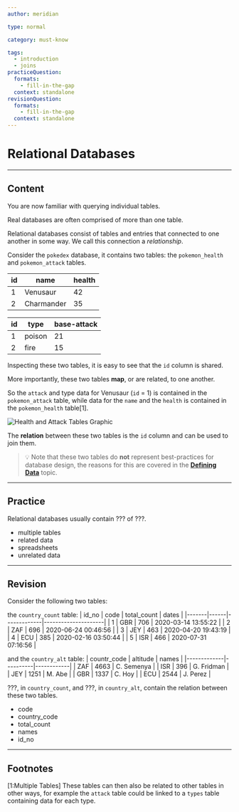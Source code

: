 ```yaml
---
author: meridian

type: normal

category: must-know

tags:
  - introduction
  - joins
practiceQuestion:
  formats:
    - fill-in-the-gap
  context: standalone
revisionQuestion:
  formats:
    - fill-in-the-gap
  context: standalone
---
```


# Relational Databases

---

## Content

You are now familiar with querying individual tables.

Real databases are often comprised of more than one table. 

Relational databases consist of tables and entries that connected to one another in some way. We call this connection a *relationship*.

Consider the `pokedex` database, it contains two tables: the `pokemon_health` and `pokemon_attack` tables.

| id | name       | health |
|----|------------|--------|
| 1  | Venusaur   | 42     |
| 2  | Charmander | 35     |

| id | type   | base-attack |
|----|--------|-------------|
| 1  | poison | 21          |
| 2  | fire   | 15          |

Inspecting these two tables, it is easy to see that the `id` column is shared.

More importantly, these two tables **map**, or are related, to one another. 

So the `attack` and type data for Venusaur (`id` = 1) is contained in the `pokemon_attack` table, while data for the `name` and the `health` is contained in the `pokemon_health` table[1].

![Health and Attack Tables Graphic](https://img.enkipro.com/2d381a48dbcfcb92827e8fca3b95c450.png)

The **relation** between these two tables is the `id` column and can be used to join them.

> 💡 Note that these two tables do **not** represent best-practices for database design, the reasons for this are covered in the [**Defining Data**](https://app.enkipro.com/course/ddl) topic.

---

## Practice

Relational databases usually contain ??? of ???.

- multiple tables
- related data
- spreadsheets
- unrelated data

---

## Revision

Consider the following two tables:

the `country_count` table:
| id_no | code | total_count | dates               |
|-------|------|-------------|---------------------|
| 1     | GBR  | 706         | 2020-03-14 13:55:22 |
| 2     | ZAF  | 696         | 2020-06-24 00:46:56 |
| 3     | JEY  | 463         | 2020-04-20 19:43:19 |
| 4     | ECU  | 385         | 2020-02-16 03:50:44 |
| 5     | ISR  | 466         | 2020-07-31 07:16:56 |

and the `country_alt` table:
| countr_code | altitude | names      |
|-------------|----------|------------|
| ZAF         | 4663     | C. Semenya |
| ISR         | 396      | G. Fridman |
| JEY         | 1251     | M. Abe     |
| GBR         | 1337     | C. Hoy     |
| ECU         | 2544     | J. Perez   |


???, in `country_count`, and ???, in `country_alt`, contain the relation between these two tables.

- code
- country_code
- total_count
- names
- id_no

---

## Footnotes
[1:Multiple Tables]
These tables can then also be related to other tables in other ways, for example 
the `attack` table could be linked to a `types` table containing data for each type.
